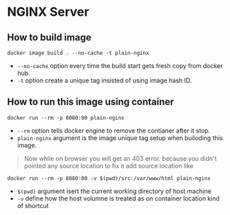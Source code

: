 # NGINX Server

## How to build image

```shell
docker image build . --no-cache -t plain-nginx
```
* `--no-cache` option every time the build start gets fresh copy from docker hub. 
* `-t` option create a unique tag insisted of using image hash ID.


## How to run this image using container

```shell
docker run --rm -p 8080:80 plain-nginx
```
* `--rm` option tells docker engine to remove the contianer after it stop.
* `plain-nginx` argument is the image unique tag setup when builoding this image.

> Now while on browser you will get an 403 error. because you didn't pointed any source location to fix it add source location like

```shell
docker run --rm -p 8080:80 -v $(pwd)/src:/var/www/html plain-nginx
```
* `$(pwd)` argument isert the current working directory of host machine
* `-v` define how the host volumne is treated as on container location kind of shortcut
